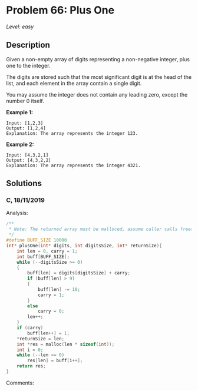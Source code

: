 # Problem 66: Plus One
*Level: easy*
## Description
Given a non-empty array of digits representing a non-negative integer, plus one to the integer.

The digits are stored such that the most significant digit is at the head of the list, and each element in the array contain a single digit.

You may assume the integer does not contain any leading zero, except the number 0 itself.

**Example 1:**
```
Input: [1,2,3]
Output: [1,2,4]
Explanation: The array represents the integer 123.
```
**Example 2:**
```
Input: [4,3,2,1]
Output: [4,3,2,2]
Explanation: The array represents the integer 4321.
```
## Solutions
### C, 18/11/2019
Analysis:
```c
/**
 * Note: The returned array must be malloced, assume caller calls free().
 */
#define BUFF_SIZE 10000
int* plusOne(int* digits, int digitsSize, int* returnSize){
    int len = 0, carry = 1;
    int buff[BUFF_SIZE];
    while (--digitsSize >= 0)
    {
        buff[len] = digits[digitsSize] + carry;
        if (buff[len] > 9)
        {
            buff[len] -= 10;
            carry = 1;
        }
        else 
            carry = 0;
        len++;
    }
    if (carry)
        buff[len++] = 1;
    *returnSize = len;
    int *res = malloc(len * sizeof(int));
    int i = 0;
    while (--len >= 0)
        res[len] = buff[i++];
    return res;
}
```
Comments: